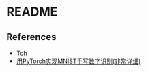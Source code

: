 # README

## References

- [Tch](https://github.com/LaurentMazare/tch-rs)
- [用PyTorch实现MNIST手写数字识别(非常详细)](https://zhuanlan.zhihu.com/p/137571225)
